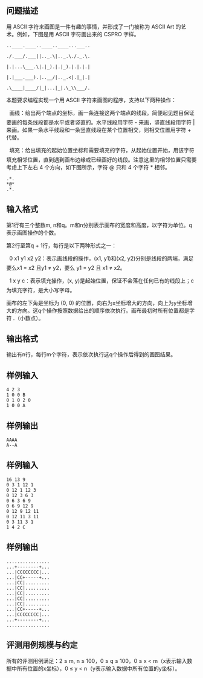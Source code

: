 

## 问题描述



用 ASCII 字符来画图是一件有趣的事情，并形成了一门被称为 ASCII Art 的艺术。例如，下图是用 ASCII 字符画出来的 CSPRO 字样。
```
..____.____..____..____...___..

./.___/.___||.._.\|.._.\./._.\.

|.|...\___.\|.|_).|.|_).|.|.|.|

|.|___.___).|..__/|.._.<|.|_|.|

.\____|____/|_|...|_|.\_\\___/.
```
本题要求编程实现一个用 ASCII 字符来画图的程序，支持以下两种操作：

&nbsp; 画线：给出两个端点的坐标，画一条连接这两个端点的线段。简便起见题目保证要画的每条线段都是水平或者竖直的。水平线段用字符 - 来画，竖直线段用字符 | 来画。如果一条水平线段和一条竖直线段在某个位置相交，则相交位置用字符 + 代替。

&nbsp; 填充：给出填充的起始位置坐标和需要填充的字符，从起始位置开始，用该字符填充相邻位置，直到遇到画布边缘或已经画好的线段。注意这里的相邻位置只需要考虑上下左右 4 个方向，如下图所示，字符 @ 只和 4 个字符 * 相邻。
```
.*.
*@*
.*.
```


## 输入格式



第1行有三个整数m, n和q。m和n分别表示画布的宽度和高度，以字符为单位。q表示画图操作的个数。

第2行至第q + 1行，每行是以下两种形式之一：

&nbsp; 0 x1 y1 x2 y2：表示画线段的操作，(x1, y1)和(x2, y2)分别是线段的两端，满足要么x1 = x2 且y1 &ne; y2，要么 y1 = y2 且 x1 &ne; x2。

&nbsp; 1 x y c：表示填充操作，(x, y)是起始位置，保证不会落在任何已有的线段上；c 为填充字符，是大小写字母。

画布的左下角是坐标为 (0, 0) 的位置，向右为x坐标增大的方向，向上为y坐标增大的方向。这q个操作按照数据给出的顺序依次执行。画布最初时所有位置都是字符 .（小数点）。



## 输出格式



输出有n行，每行m个字符，表示依次执行这q个操作后得到的画图结果。



## 样例输入
```
4 2 3
1 0 0 B
0 1 0 2 0
1 0 0 A
```
## 样例输出
```
AAAA
A--A
```
## 样例输入
```
16 13 9
0 3 1 12 1
0 12 1 12 3
0 12 3 6 3
0 6 3 6 9
0 6 9 12 9
0 12 9 12 11
0 12 11 3 11
0 3 11 3 1
1 4 2 C
```
## 样例输出
```
................
...+--------+...
...|CCCCCCCC|...
...|CC+-----+...
...|CC|.........
...|CC|.........
...|CC|.........
...|CC|.........
...|CC|.........
...|CC+-----+...
...|CCCCCCCC|...
...+--------+...
................
```
## 评测用例规模与约定

所有的评测用例满足：2 &le; m, n &le; 100，0 &le; q &le; 100，0 &le; x &lt; m（x表示输入数据中所有位置的x坐标），0 &le; y &lt; n（y表示输入数据中所有位置的y坐标）。